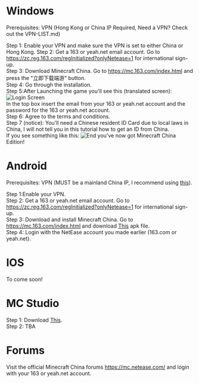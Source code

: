 # Windows

Prerequisites:
VPN (Hong Kong or China IP Required, Need a VPN? Check out the VPN-LIST.md)

Step 1:
Enable your VPN and make sure the VPN is set to either China or Hong Kong.
Step 2: Get a 163 or yeah.net email account. Go to https://zc.reg.163.com/regInitialized?onlyNetease=1 for international sign-up.  
Step 3: Download Minecraft China. Go to https://mc.163.com/index.html and press the "立即下载端游" button.            
Step 4: Go through the installation.         
Step 5:After Launching the game you'll see this (translated screen): ![Login Screen](https://gcdnb.pbrd.co/images/2wacfE732nX6.png?o=1)                                                                                                                      
    In the top box insert the email from your 163 or yeah.net account and the password for the 163 or yeah.net account.  
Step 6: Agree to the terms and conditions.  
Step 7 (notice): You'll need a Chinese resident ID Card due to local laws in China, I will not tell you in this tutorial how to get an ID from China.    
If you see something like this:  ![End](https://gcdnb.pbrd.co/images/tyPLc8KqhkTQ.png?o=1)
you've now got Minecraft China Edition!             
# Android
Prerequisites:
VPN (MUST be a mainland China IP, I recommend using [this](https://play.google.com/store/apps/details?id=com.cnqlx.booster)).

Step 1:Enable your VPN.           
Step 2: Get a 163 or yeah.net email account. Go to https://zc.reg.163.com/regInitialized?onlyNetease=1 for international sign-up.  
Step 3: Download and install Minecraft China. Go to https://mc.163.com/index.html and download [This](https://adl.netease.com/d/g/mc/c/gwnew?type=android) apk file.     
Step 4: Login with the NetEase account you made earlier (163.com or yeah.net).                            

# IOS
To come soon!

# MC Studio
Step 1: Download [This](https://ufile.io/2m33e687).                                                        
Step 2: TBA

# Forums
Visit the official Minecraft China forums https://mc.netease.com/ and login with your 163 or yeah.net account.

